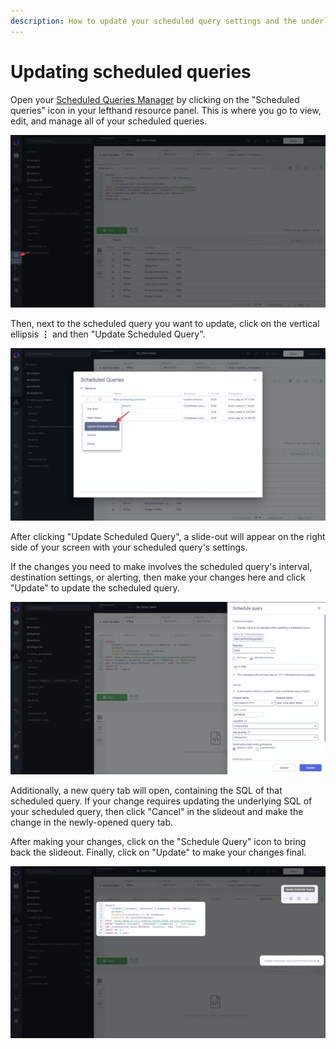```yaml
---
description: How to update your scheduled query settings and the underlying SQL.
---
```


# Updating scheduled queries

Open your [Scheduled Queries Manager](managing-scheduled-queries.md) by clicking on the "Scheduled queries" icon in your lefthand resource panel. This is where you go to view, edit, and manage all of your scheduled queries.

![](../.gitbook/assets/image%20%2844%29.png)

Then, next to the scheduled query you want to update, click on the vertical ellipsis **⋮** and then "Update Scheduled Query".

![](../.gitbook/assets/image%20%28104%29.png)

After clicking "Update Scheduled Query", a slide-out will appear on the right side of your screen with your scheduled query's settings. 

If the changes you need to make involves the scheduled query's interval, destination settings, or alerting, then make your changes here and click "Update" to update the scheduled query.

![](../.gitbook/assets/image%20%2880%29.png)

Additionally, a new query tab will open, containing the SQL of that scheduled query. If your change requires updating the underlying SQL of your scheduled query, then click "Cancel" in the slideout and make the change in the newly-opened query tab.

After making your changes, click on the "Schedule Query" icon to bring back the slideout. Finally, click on "Update" to make your changes final. 

![](../.gitbook/assets/image%20%2875%29.png)



